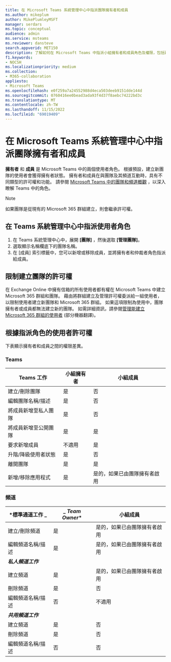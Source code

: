 ```yaml
---
title: 在 Microsoft Teams 系統管理中心中指派團隊擁有者和成員
ms.author: mikeplum
author: MikePlumleyMSFT
manager: serdars
ms.topic: conceptual
audience: admin
ms.service: msteams
ms.reviewer: dansteve
search.appverid: MET150
description: 了解如何在 Microsoft Teams 中指派小組擁有者和成員角色及權限，包括建立小組的權限。
f1.keywords:
- NOCSH
ms.localizationpriority: medium
ms.collection:
- M365-collaboration
appliesto:
- Microsoft Teams
ms.openlocfilehash: e0f259a7a24552988d4eca503deeb9151dde144d
ms.sourcegitcommit: 0760416ee0bead3ada93f4d37f8aebc74222bd3c
ms.translationtype: MT
ms.contentlocale: zh-TW
ms.lasthandoff: 11/15/2022
ms.locfileid: "69019409"
---
```

# <a name="assign-team-owners-and-members-in-microsoft-teams-admin-center"></a>在 Microsoft Teams 系統管理中心中指派團隊擁有者和成員

**擁有者** 和 **成員** 是 Microsoft Teams 中的兩個使用者角色。 根據預設，建立新團隊的使用者會獲得擁有者狀態。 擁有者和成員在與團隊及其頻道互動時，具有不同類型的許可權和功能。 請參閱 [Microsoft Teams 中的團隊和頻道概觀](teams-channels-overview.md) ，以深入瞭解 Teams 中的角色。

> [!NOTE]
> 如果團隊是從現有的 Microsoft 365 群組建立，則會繼承許可權。

## <a name="assign-a-user-role-in-teams-admin-center"></a>在 Teams 系統管理中心中指派使用者角色

1. 在 Teams 系統管理中心中，展開 **[團隊]** ，然後選取 **[管理團隊]**。
2. 選取顯示名稱欄底下的團隊名稱。
3. 在 [成員] 索引標籤中，您可以新增或移除成員，並將擁有者和仲裁者角色指派給成員。

## <a name="restrict-permission-to-create-teams"></a>限制建立團隊的許可權

在 Exchange Online 中擁有信箱的所有使用者都有權在 Microsoft Teams 中建立 Microsoft 365 群組和團隊。 藉由將群組建立及管理許可權委派給一組使用者，以限制使用者建立新團隊和 Microsoft 365 群組。 如果這項限制為使用中，團隊擁有者或成員都無法建立新的團隊。 如需詳細資訊，請參閱[管理能建立 Microsoft 365 群組的使用者](https://support.office.com/article/manage-who-can-create-office-365-groups-4c46c8cb-17d0-44b5-9776-005fced8e618) (部分機器翻譯)。

## <a name="user-permissions-based-on-assigned-roles"></a>根據指派角色的使用者許可權

下表顯示擁有者和成員之間的權限差異。

### <a name="teams"></a>Teams

|Teams 工作| 小組擁有者 | 小組成員 |
|---------|---------|---------|
|建立/刪除團隊  |    是     |     否    |
|編輯團隊名稱/描述   |     是    |     否     |
|將成員新增至私人團隊    |     是    |  否 |
|將成員新增至公開團隊    |     是    |     是   |
|要求新增成員   |     不適用    |    是   |
|升階/降級使用者狀態 | 是 | 否 |
|離開團隊  |    是     |     是    |
|新增/移除應用程式   |     是    |     是的，如果已由團隊擁有者啟用     |

### <a name="channels"></a>頻道

|***標準通道工作** _ | _ *Team Owner** | **小組成員**|
|----|----|----|
|建立/刪除頻道  |     是    |    是的，如果已由團隊擁有者啟用      |
|編輯頻道名稱/描述    |    是     |     是的，如果已由團隊擁有者啟用    |
|***私人頻道工作***|
|建立頻道    |    是     |    是的，如果已由團隊擁有者啟用      |
|刪除頻道    |    是     |    否     |
|編輯頻道名稱/描述 |     否    |    不適用     |
|***共用頻道工作***
|建立頻道    |    是     |     否    |
|刪除頻道 | 是 | 否 |
|編輯頻道名稱/描述    |    否     |     否    |
